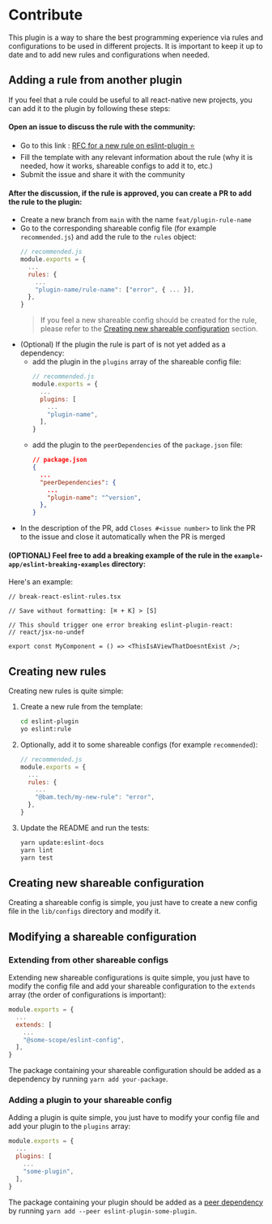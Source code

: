 # Contribute

This plugin is a way to share the best programming experience via rules and configurations to be used in different projects.
It is important to keep it up to date and to add new rules and configurations when needed.

## Adding a rule from another plugin

If you feel that a rule could be useful to all react-native new projects, you can add it to the plugin by following these steps:

#### Open an issue to discuss the rule with the community:

- Go to this link : [RFC for a new rule on eslint-plugin ⭐](https://github.com/bamlab/react-native-project-config/issues/new?assignees=&labels=%F0%9F%93%8F+eslint-plugin%2C%E2%AD%90+enhancement&projects=&template=RFC-NEW-RULE.yml&title=%5BRFC%5D%3A+plugin%3Arule-name)
- Fill the template with any relevant information about the rule (why it is needed, how it works, shareable configs to add it to, etc.)
- Submit the issue and share it with the community

#### After the discussion, if the rule is approved, you can create a PR to add the rule to the plugin:

- Create a new branch from `main` with the name `feat/plugin-rule-name`
- Go to the corresponding shareable config file (for example `recommended.js`) and add the rule to the `rules` object:
  ```js
  // recommended.js
  module.exports = {
    ...
    rules: {
      ...
      "plugin-name/rule-name": ["error", { ... }],
    },
  }
  ```
  > If you feel a new shareable config should be created for the rule, please refer to the [Creating new shareable configuration](#creating-new-shareable-configuration) section.
- (Optional) If the plugin the rule is part of is not yet added as a dependency:
  - add the plugin in the `plugins` array of the shareable config file:
    ```js
    // recommended.js
    module.exports = {
      ...
      plugins: [
        ...
        "plugin-name",
      ],
    }
    ```
  - add the plugin to the `peerDependencies` of the `package.json` file:
    ```json
    // package.json
    {
      ...
      "peerDependencies": {
        ...
        "plugin-name": "^version",
      },
    }
    ```
- In the description of the PR, add `Closes #<issue number>` to link the PR to the issue and close it automatically when the PR is merged

#### (OPTIONAL) Feel free to add a breaking example of the rule in the `example-app/eslint-breaking-examples` directory:

Here's an example:

```tsx
// break-react-eslint-rules.tsx

// Save without formatting: [⌘ + K] > [S]

// This should trigger one error breaking eslint-plugin-react:
// react/jsx-no-undef

export const MyComponent = () => <ThisIsAViewThatDoesntExist />;
```

## Creating new rules

Creating new rules is quite simple:

1. Create a new rule from the template:

   ```bash
   cd eslint-plugin
   yo eslint:rule
   ```

1. Optionally, add it to some shareable configs (for example `recommended`):

   ```js
   // recommended.js
   module.exports = {
     ...
     rules: {
       ...
       "@bam.tech/my-new-rule": "error",
     },
   }
   ```

1. Update the README and run the tests:
   ```bash
   yarn update:eslint-docs
   yarn lint
   yarn test
   ```

## Creating new shareable configuration

Creating a shareable config is simple, you just have to create a new config file in the `lib/configs` directory and modify it.

## Modifying a shareable configuration

### Extending from other shareable configs

Extending new shareable configurations is quite simple, you just have to modify the config file and add your shareable configuration to the `extends` array (the order of configurations is important):

```js
module.exports = {
  ...
  extends: [
    ...
    "@some-scope/eslint-config",
  ],
}
```

The package containing your shareable configuration should be added as a dependency by running `yarn add your-package`.

### Adding a plugin to your shareable config

Adding a plugin is quite simple, you just have to modify your config file and add your plugin to the `plugins` array:

```js
module.exports = {
  ...
  plugins: [
    ...
    "some-plugin",
  ],
}
```

The package containing your plugin should be added as a [peer dependency](https://classic.yarnpkg.com/en/docs/dependency-types/) by running `yarn add --peer eslint-plugin-some-plugin`.
